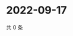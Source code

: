 # 2022-09-17

共 0 条

<!-- BEGIN WEIBO -->
<!-- 最后更新时间 Sat Sep 17 2022 23:18:31 GMT+0800 (China Standard Time) -->

<!-- END WEIBO -->
